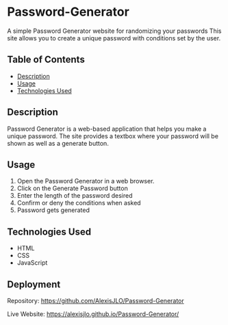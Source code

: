 # Password-Generator

A simple Password Generator website for randomizing your passwords This site allows you to create a unique password with conditions set by the user. 

## Table of Contents

- [Description](#description)
- [Usage](#usage)
- [Technologies Used](#technologies-used)

## Description

Password Generator is a web-based application that helps you make a unique password. The site provides a textbox where your password will be shown as well as a generate button. 


## Usage

1. Open the Password Generator in a web browser.
2. Click on the Generate Password button
3. Enter the length of the password desired
4. Confirm or deny the conditions when asked
5. Password gets generated

## Technologies Used

- HTML
- CSS
- JavaScript

## Deployment

Repository: https://github.com/AlexisJLO/Password-Generator

Live Website: https://alexisjlo.github.io/Password-Generator/

